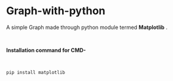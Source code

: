 # Graph-with-python

A simple Graph made through python module termed **Matplotlib** .

<br>

**Installation command for CMD-**

<br>

`pip install matplotlib`
